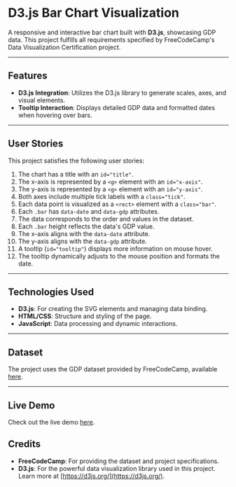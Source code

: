 # D3.js Bar Chart Visualization

A responsive and interactive bar chart built with **D3.js**, showcasing GDP data. This project fulfills all requirements specified by FreeCodeCamp's Data Visualization Certification project.

---

## Features

- **D3.js Integration**: Utilizes the D3.js library to generate scales, axes, and visual elements.
- **Tooltip Interaction**: Displays detailed GDP data and formatted dates when hovering over bars.

---

## User Stories

This project satisfies the following user stories:

1. The chart has a title with an `id="title"`.
2. The x-axis is represented by a `<g>` element with an `id="x-axis"`.
3. The y-axis is represented by a `<g>` element with an `id="y-axis"`.
4. Both axes include multiple tick labels with a `class="tick"`.
5. Each data point is visualized as a `<rect>` element with a `class="bar"`.
6. Each `.bar` has `data-date` and `data-gdp` attributes.
7. The data corresponds to the order and values in the dataset.
8. Each `.bar` height reflects the data's GDP value.
9. The x-axis aligns with the `data-date` attribute.
10. The y-axis aligns with the `data-gdp` attribute.
11. A tooltip (`id="tooltip"`) displays more information on mouse hover.
12. The tooltip dynamically adjusts to the mouse position and formats the date.

---

## Technologies Used

- **D3.js**: For creating the SVG elements and managing data binding.
- **HTML/CSS**: Structure and styling of the page.
- **JavaScript**: Data processing and dynamic interactions.

---

## Dataset

The project uses the GDP dataset provided by FreeCodeCamp, available [here](https://raw.githubusercontent.com/freeCodeCamp/ProjectReferenceData/master/GDP-data.json).

---

## Live Demo

Check out the live demo [here](https://shishwami.github.io/FCC-Bar-Chart/).

## Credits

- **FreeCodeCamp**: For providing the dataset and project specifications.
- **D3.js**: For the powerful data visualization library used in this project. Learn more at [https://d3js.org/](https://d3js.org/).


